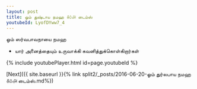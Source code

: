 ```yaml
---
layout: post
title: ஓம் துஷ்டாய நமஹ ௧௦௮ டைம்ஸ்
youtubeId: LyofDYww7_4
---
```

 
 
 ஓம் ஸர்வபாவநாயை நமஹ  
 
 -  யார் அனைத்தையும் உருவாக்கி கவனித்துக்கொள்கிறார்கள் 
 
  
 
  
 
 
 
 
 
 


{% include youtubePlayer.html id=page.youtubeId %}
 
[Next]({{ site.baseurl }}{% link  split2/_posts/2016-06-20-ஓம் துர்லபாய நமஹ ௧௦௮ டைம்ஸ்.md%})
 
